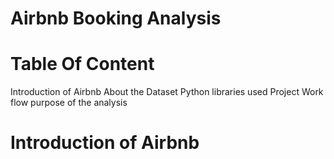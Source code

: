 # Airbnb Booking Analysis

# Table Of Content
Introduction of Airbnb
About the Dataset
Python libraries used
Project Work flow
purpose of the analysis
# Introduction of Airbnb
 
